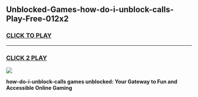 
## Unblocked-Games-how-do-i-unblock-calls-Play-Free-012x2
<h3>
<a href="https://premium76.site?title=how-do-i-unblock-calls&ref=21A">CLICK TO PLAY</a></h3>
<hr>

<h3>
<a href="https://premium76.site?title=how-do-i-unblock-calls&ref=21A">CLICK 2 PLAY</a>
  
</h3>

<a href="https://premium76.site?title=how-do-i-unblock-calls&ref=21A"><img src="https://clearcache.store/games.png"></a>


**how-do-i-unblock-calls games unblocked: Your Gateway to Fun and Accessible Online Gaming**
